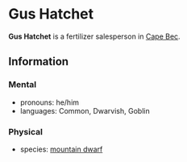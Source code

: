 # Gus Hatchet

**Gus Hatchet** is a fertilizer salesperson in [Cape Bec](../cape-bec/cape-bec.md).

## Information

### Mental

- pronouns: he/him
- languages: Common, Dwarvish, Goblin

### Physical

- species: [mountain dwarf](../../../species/dwarf.md#mountain-dwarf)
